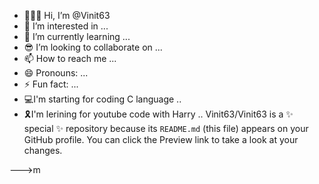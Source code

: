 - 🧑🏻‍💻 Hi, I’m @Vinit63
- 👀 I’m interested in ...
- 🤖 I’m currently learning ...
- 😎 I’m looking to collaborate on ...
- 📫 How to reach me ...
- 😄 Pronouns: ...
- ⚡ Fun fact: ...
- 💻I'm starting for coding C language ..
- 🎗️I'm lerining for youtube code with Harry ..
Vinit63/Vinit63 is a ✨ special ✨ repository because its `README.md` (this file) appears on your GitHub profile.
    You can click the Preview link to take a look at your changes.
    
--->m
 
